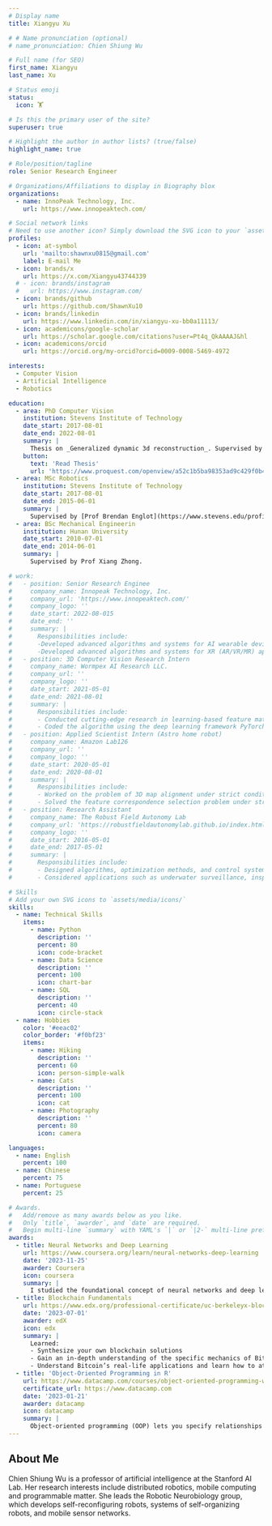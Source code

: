 ```yaml
---
# Display name
title: Xiangyu Xu

# # Name pronunciation (optional)
# name_pronunciation: Chien Shiung Wu

# Full name (for SEO)
first_name: Xiangyu
last_name: Xu

# Status emoji
status:
  icon: 🏋️

# Is this the primary user of the site?
superuser: true

# Highlight the author in author lists? (true/false)
highlight_name: true

# Role/position/tagline
role: Senior Research Engineer

# Organizations/Affiliations to display in Biography blox
organizations:
  - name: InnoPeak Technology, Inc.
    url: https://www.innopeaktech.com/

# Social network links
# Need to use another icon? Simply download the SVG icon to your `assets/media/icons/` folder.
profiles:
  - icon: at-symbol
    url: 'mailto:shawnxu0815@gmail.com'
    label: E-mail Me
  - icon: brands/x
    url: https://x.com/Xiangyu43744339
  # - icon: brands/instagram
  #   url: https://www.instagram.com/
  - icon: brands/github
    url: https://github.com/ShawnXu10
  - icon: brands/linkedin
    url: https://www.linkedin.com/in/xiangyu-xu-bb0a11113/
  - icon: academicons/google-scholar
    url: https://scholar.google.com/citations?user=Pt4q_QkAAAAJ&hl
  - icon: academicons/orcid
    url: https://orcid.org/my-orcid?orcid=0009-0008-5469-4972

interests:
  - Computer Vision
  - Artificial Intelligence
  - Robotics

education:
  - area: PhD Computer Vision
    institution: Stevens Institute of Technology
    date_start: 2017-08-01
    date_end: 2022-08-01
    summary: |
      Thesis on _Generalized dynamic 3d reconstruction_. Supervised by [Prof Enrique Dunn](https://enriquedunn.github.io/).
    button:
      text: 'Read Thesis'
      url: 'https://www.proquest.com/openview/a52c1b5ba98353ad9c429f0b4c54c4a7'
  - area: MSc Robotics
    institution: Stevens Institute of Technology
    date_start: 2017-08-01
    date_end: 2015-06-01
    summary: |
      Supervised by [Prof Brendan Englot](https://www.stevens.edu/profile/benglot).
  - area: BSc Mechanical Engineerin
    institution: Hunan University
    date_start: 2010-07-01
    date_end: 2014-06-01
    summary: |
      Supervised by Prof Xiang Zhong.

# work:
#   - position: Senior Research Enginee
#     company_name: Innopeak Technology, Inc.
#     company_url: 'https://www.innopeaktech.com/'
#     company_logo: ''
#     date_start: 2022-08-015
#     date_end: ''
#     summary: |
#       Responsibilities include:
#       -Developed advanced algorithms and systems for AI wearable device (glasses) applications
#       -Developed advanced algorithms and systems for XR (AR/VR/MR) applications:
#   - position: 3D Computer Vision Research Intern
#     company_name: Wormpex AI Research LLC.
#     company_url: ''
#     company_logo: ''
#     date_start: 2021-05-01
#     date_end: 2021-08-01
#     summary: |
#       Responsibilities include:
#       - Conducted cutting-edge research in learning-based feature matching and camera poses estimation problems.
#       - Coded the algorithm using the deep learning framework PyTorch and compared it with the state-of-the-art methods.
#   - position: Applied Scientist Intern (Astro home robot)
#     company_name: Amazon Lab126
#     company_url: ''
#     company_logo: ''
#     date_start: 2020-05-01
#     date_end: 2020-08-01
#     summary: |
#       Responsibilities include:
#       - Worked on the problem of 3D map alignment under strict conditions such as noise, outliers, and large non-overlapping areas and tested the algorithms on the home robot Astro.
#       - Solved the feature correspondence selection problem under strict conditions such as texture-less feature, low light, and day-night difference and evaluated the algorithms on Amazon Web Service.
#   - position: Research Assistant
#     company_name: The Robust Field Autonomy Lab
#     company_url: 'https://robustfieldautonomylab.github.io/index.html'
#     company_logo: ''
#     date_start: 2016-05-01
#     date_end: 2017-05-01
#     summary: |
#       Responsibilities include:
#       - Designed algorithms, optimization methods, and control systems for robust and autonomous mobile robotics.
#       - Considered applications such as underwater surveillance, inspection, autonomous exploration, and path planning.

# Skills
# Add your own SVG icons to `assets/media/icons/`
skills:
  - name: Technical Skills
    items:
      - name: Python
        description: ''
        percent: 80
        icon: code-bracket
      - name: Data Science
        description: ''
        percent: 100
        icon: chart-bar
      - name: SQL
        description: ''
        percent: 40
        icon: circle-stack
  - name: Hobbies
    color: '#eeac02'
    color_border: '#f0bf23'
    items:
      - name: Hiking
        description: ''
        percent: 60
        icon: person-simple-walk
      - name: Cats
        description: ''
        percent: 100
        icon: cat
      - name: Photography
        description: ''
        percent: 80
        icon: camera

languages:
  - name: English
    percent: 100
  - name: Chinese
    percent: 75
  - name: Portuguese
    percent: 25

# Awards.
#   Add/remove as many awards below as you like.
#   Only `title`, `awarder`, and `date` are required.
#   Begin multi-line `summary` with YAML's `|` or `|2-` multi-line prefix and indent 2 spaces below.
awards:
  - title: Neural Networks and Deep Learning
    url: https://www.coursera.org/learn/neural-networks-deep-learning
    date: '2023-11-25'
    awarder: Coursera
    icon: coursera
    summary: |
      I studied the foundational concept of neural networks and deep learning. By the end, I was familiar with the significant technological trends driving the rise of deep learning; build, train, and apply fully connected deep neural networks; implement efficient (vectorized) neural networks; identify key parameters in a neural network’s architecture; and apply deep learning to your own applications.
  - title: Blockchain Fundamentals
    url: https://www.edx.org/professional-certificate/uc-berkeleyx-blockchain-fundamentals
    date: '2023-07-01'
    awarder: edX
    icon: edx
    summary: |
      Learned:
      - Synthesize your own blockchain solutions
      - Gain an in-depth understanding of the specific mechanics of Bitcoin
      - Understand Bitcoin’s real-life applications and learn how to attack and destroy Bitcoin, Ethereum, smart contracts and Dapps, and alternatives to Bitcoin’s Proof-of-Work consensus algorithm
  - title: 'Object-Oriented Programming in R'
    url: https://www.datacamp.com/courses/object-oriented-programming-with-s3-and-r6-in-r
    certificate_url: https://www.datacamp.com
    date: '2023-01-21'
    awarder: datacamp
    icon: datacamp
    summary: |
      Object-oriented programming (OOP) lets you specify relationships between functions and the objects that they can act on, helping you manage complexity in your code. This is an intermediate level course, providing an introduction to OOP, using the S3 and R6 systems. S3 is a great day-to-day R programming tool that simplifies some of the functions that you write. R6 is especially useful for industry-specific analyses, working with web APIs, and building GUIs.
---
```


## About Me

Chien Shiung Wu is a professor of artificial intelligence at the Stanford AI Lab. Her research interests include distributed robotics, mobile computing and programmable matter. She leads the Robotic Neurobiology group, which develops self-reconfiguring robots, systems of self-organizing robots, and mobile sensor networks.
